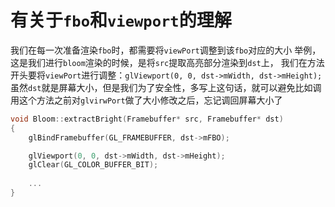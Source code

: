 # 有关于`fbo`和`viewport`的理解
我们在每一次准备渲染`fbo`时，都需要将`viewPort`调整到该`fbo`对应的大小
举例，这是我们进行`bloom`渲染的时候，是将`src`提取高亮部分渲染到`dst`上，
我们在方法开头要将`viewPort`进行调整：`glViewport(0, 0, dst->mWidth, dst->mHeight);`
虽然`dst`就是屏幕大小，但是我们为了安全性，多写上这句话，就可以避免比如调用这个方法之前对`glvirwPort`做了大小修改之后，忘记调回屏幕大小了
```cpp
void Bloom::extractBright(Framebuffer* src, Framebuffer* dst)
{
	glBindFramebuffer(GL_FRAMEBUFFER, dst->mFBO);

	glViewport(0, 0, dst->mWidth, dst->mHeight);
	glClear(GL_COLOR_BUFFER_BIT);
	
	...
}
```
<!--stackedit_data:
eyJoaXN0b3J5IjpbMTcwNzA1NDQ1MF19
-->